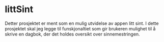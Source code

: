 # littSint
Detter prosjektet er ment som en mulig utvidelse av appen litt sint. I dette prosjektet skal jeg legge til funskjonaltiet som gir brukeren mulighet til å skrive en dagbok, 
der det holdes oversikt over sinnemestringen. 
